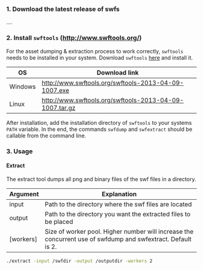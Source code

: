 ### 1. Download the latest release of swfs
....

### 2. Install `swftools` (http://www.swftools.org/)

For the asset dumping & extraction process to work correctly, `swftools` needs to be installed in your system.
Download `swftools` [here](http://www.swftools.org/download.html) and install it.

| OS  | Download link |
| ------------- | ------------- |
| Windows       | http://www.swftools.org/swftools-2013-04-09-1007.exe  |
| Linux         | http://www.swftools.org/swftools-2013-04-09-1007.tar.gz  |


After installation, add the installation directory of `swftools` to your systems `PATH` variable.
In the end, the commands `swfdump` and `swfextract` should be callable from the command line.

### 3. Usage

#### Extract
The extract tool dumps all png and binary files of the swf files in a directory.

| Argument  | Explanation |
| ------------- | ------------- |
| input       | Path to the directory where the swf files are located |
| output         | Path to the directory you want the extracted files to be placed  |
| [workers] | Size of worker pool. Higher number will increase the concurrent use of swfdump and swfextract. Default is 2.

```bash
./extract -input /swfdir -output /outputdir -workers 2
```